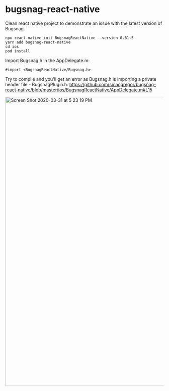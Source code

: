 # bugsnag-react-native
Clean react native project to demonstrate an issue with the latest version of Bugsnag.

```
npx react-native init BugsnagReactNative --version 0.61.5
yarn add bugsnag-react-native
cd ios
pod install
```

Import Bugsnag.h in the AppDelegate.m:

```
#import <BugsnagReactNative/Bugsnag.h>
```

Try to compile and you'll get an error as Bugsnag.h is importing a private header file - BugsnagPlugin.h: https://github.com/smacgregor/bugsnag-react-native/blob/master/ios/BugsnagReactNative/AppDelegate.m#L15

<img width="917" alt="Screen Shot 2020-03-31 at 5 23 19 PM" src="https://user-images.githubusercontent.com/1521460/78087095-c19e5080-7374-11ea-807a-b5d7b3adec76.png">

